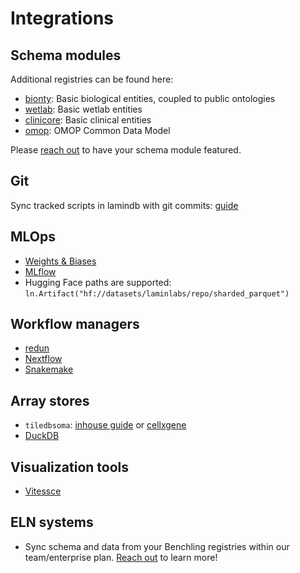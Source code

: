 # Integrations

## Schema modules

Additional registries can be found here:

- [bionty](/bionty): Basic biological entities, coupled to public ontologies
- [wetlab](/wetlab): Basic wetlab entities
- [clinicore](/clinicore): Basic clinical entities
- [omop](https://omop.lamin.ai): OMOP Common Data Model

Please [reach out](https://lamin.ai/contact) to have your schema module featured.

## Git

Sync tracked scripts in lamindb with git commits: [guide](track.ipynb#sync-scripts-with-git)

## MLOps

- [Weights & Biases](wandb)
- [MLflow](mlflow)
- Hugging Face paths are supported: `ln.Artifact("hf://datasets/laminlabs/repo/sharded_parquet")`

## Workflow managers

- [redun](redun)
- [Nextflow](nextflow)
- [Snakemake](snakemake)

## Array stores

- `tiledbsoma`: [inhouse guide](scrna-tiledbsoma) or [cellxgene](cellxgene)
- [DuckDB](rxrx)

## Visualization tools

- [Vitessce](vitessce)

## ELN systems

- Sync schema and data from your Benchling registries within our team/enterprise plan. [Reach out](https://lamin.ai/contact) to learn more!
